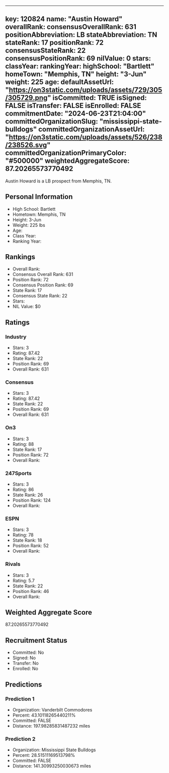 ---
  key: 120824
  name: "Austin Howard"
  overallRank: 
  consensusOverallRank: 631
  positionAbbreviation: LB
  stateAbbreviation: TN
  stateRank: 17
  positionRank: 72
  consensusStateRank: 22
  consensusPositionRank: 69
  nilValue: 0
  stars: 
  classYear: 
  rankingYear: 
  highSchool: "Bartlett"
  homeTown: "Memphis, TN"
  height: "3-Jun"
  weight: 225
  age: 
  defaultAssetUrl: "https://on3static.com/uploads/assets/729/305/305729.png"
  isCommitted: TRUE
  isSigned: FALSE
  isTransfer: FALSE
  isEnrolled: FALSE
  commitmentDate: "2024-06-23T21:04:00"
  committedOrganizationSlug: "mississippi-state-bulldogs"
  committedOrganizationAssetUrl: "https://on3static.com/uploads/assets/526/238/238526.svg"
  committedOrganizationPrimaryColor: "#500000"
  weightedAggregateScore: 87.20265573770492
  ---
  
  Austin Howard is a LB prospect from Memphis, TN.
  
  ## Personal Information
  - High School: Bartlett
  - Hometown: Memphis, TN
  - Height: 3-Jun
  - Weight: 225 lbs
  - Age: 
  - Class Year: 
  - Ranking Year: 
  
  ## Rankings
  - Overall Rank: 
  - Consensus Overall Rank: 631
  - Position Rank: 72
  - Consensus Position Rank: 69
  - State Rank: 17
  - Consensus State Rank: 22
  - Stars: 
  - NIL Value: $0
  
  ## Ratings
  
  ### Industry
  - Stars: 3
  - Rating: 87.42
  - State Rank: 22
  - Position Rank: 69
  - Overall Rank: 631
  
  ### Consensus
  - Stars: 3
  - Rating: 87.42
  - State Rank: 22
  - Position Rank: 69
  - Overall Rank: 631
  
  ### On3
  - Stars: 3
  - Rating: 88
  - State Rank: 17
  - Position Rank: 72
  - Overall Rank: 
  
  ### 247Sports
  - Stars: 3
  - Rating: 86
  - State Rank: 26
  - Position Rank: 124
  - Overall Rank: 
  
  ### ESPN
  - Stars: 3
  - Rating: 78
  - State Rank: 18
  - Position Rank: 52
  - Overall Rank: 
  
  ### Rivals
  - Stars: 3
  - Rating: 5.7
  - State Rank: 22
  - Position Rank: 46
  - Overall Rank: 
  
  ## Weighted Aggregate Score
  87.20265573770492
  
  ## Recruitment Status
  - Committed: No
  - Signed: No
  - Transfer: No
  - Enrolled: No
  
  
  
  ## Predictions
  
  ### Prediction 1
  - Organization: Vanderbilt Commodores
  - Percent: 43.10118265440211%
  - Committed: FALSE
  - Distance: 197.98285831487232 miles
  
  ### Prediction 2
  - Organization: Mississippi State Bulldogs
  - Percent: 28.51511169513798%
  - Committed: FALSE
  - Distance: 141.30993250030673 miles
  
